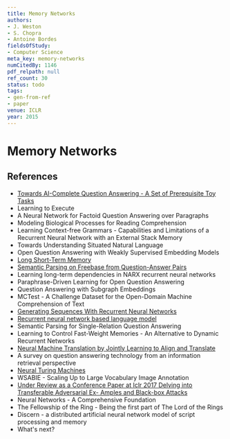 ```yaml
---
title: Memory Networks
authors:
- J. Weston
- S. Chopra
- Antoine Bordes
fieldsOfStudy:
- Computer Science
meta_key: memory-networks
numCitedBy: 1146
pdf_relpath: null
ref_count: 30
status: todo
tags:
- gen-from-ref
- paper
venue: ICLR
year: 2015
---
```


# Memory Networks

## References

- [Towards AI-Complete Question Answering - A Set of Prerequisite Toy Tasks](./towards-ai-complete-question-answering-a-set-of-prerequisite-toy-tasks.md)
- Learning to Execute
- A Neural Network for Factoid Question Answering over Paragraphs
- Modeling Biological Processes for Reading Comprehension
- Learning Context-free Grammars - Capabilities and Limitations of a Recurrent Neural Network with an External Stack Memory
- Towards Understanding Situated Natural Language
- Open Question Answering with Weakly Supervised Embedding Models
- [Long Short-Term Memory](./long-short-term-memory.md)
- [Semantic Parsing on Freebase from Question-Answer Pairs](./semantic-parsing-on-freebase-from-question-answer-pairs.md)
- Learning long-term dependencies in NARX recurrent neural networks
- Paraphrase-Driven Learning for Open Question Answering
- Question Answering with Subgraph Embeddings
- MCTest - A Challenge Dataset for the Open-Domain Machine Comprehension of Text
- [Generating Sequences With Recurrent Neural Networks](./generating-sequences-with-recurrent-neural-networks.md)
- [Recurrent neural network based language model](./recurrent-neural-network-based-language-model.md)
- Semantic Parsing for Single-Relation Question Answering
- Learning to Control Fast-Weight Memories - An Alternative to Dynamic Recurrent Networks
- [Neural Machine Translation by Jointly Learning to Align and Translate](./neural-machine-translation-by-jointly-learning-to-align-and-translate.md)
- A survey on question answering technology from an information retrieval perspective
- [Neural Turing Machines](./neural-turing-machines.md)
- WSABIE - Scaling Up to Large Vocabulary Image Annotation
- [Under Review as a Conference Paper at Iclr 2017 Delving into Transferable Adversarial Ex- Amples and Black-box Attacks](./under-review-as-a-conference-paper-at-iclr-2017-delving-into-transferable-adversarial-ex-amples-and-black-box-attacks.md)
- Neural Networks - A Comprehensive Foundation
- The Fellowship of the Ring - Being the first part of The Lord of the Rings
- Discern - a distributed artificial neural network model of script processing and memory
- What's next?
